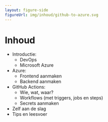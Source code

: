 ```yaml
---
layout: figure-side
figureUrl: img/inhoud/github-to-azure.svg
---
```


# Inhoud

- Introductie:
  - DevOps
  - Microsoft Azure
- Azure:
  - Frontend aanmaken
  - Backend aanmaken
- GitHub Actions:
  - Wie, wat, waar?
  - Workflows (met triggers, jobs en steps)
  - Secrets aanmaken
- Zelf aan de slag
- Tips en leesvoer
